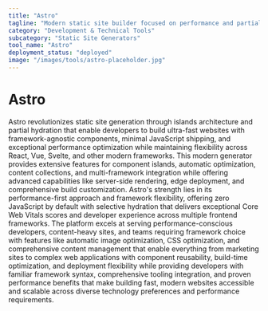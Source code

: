 ```yaml
---
title: "Astro"
tagline: "Modern static site builder focused on performance and partial hydration"
category: "Development & Technical Tools"
subcategory: "Static Site Generators"
tool_name: "Astro"
deployment_status: "deployed"
image: "/images/tools/astro-placeholder.jpg"
---
```


# Astro

Astro revolutionizes static site generation through islands architecture and partial hydration that enable developers to build ultra-fast websites with framework-agnostic components, minimal JavaScript shipping, and exceptional performance optimization while maintaining flexibility across React, Vue, Svelte, and other modern frameworks. This modern generator provides extensive features for component islands, automatic optimization, content collections, and multi-framework integration while offering advanced capabilities like server-side rendering, edge deployment, and comprehensive build customization. Astro's strength lies in its performance-first approach and framework flexibility, offering zero JavaScript by default with selective hydration that delivers exceptional Core Web Vitals scores and developer experience across multiple frontend frameworks. The platform excels at serving performance-conscious developers, content-heavy sites, and teams requiring framework choice with features like automatic image optimization, CSS optimization, and comprehensive content management that enable everything from marketing sites to complex web applications with component reusability, build-time optimization, and deployment flexibility while providing developers with familiar framework syntax, comprehensive tooling integration, and proven performance benefits that make building fast, modern websites accessible and scalable across diverse technology preferences and performance requirements.